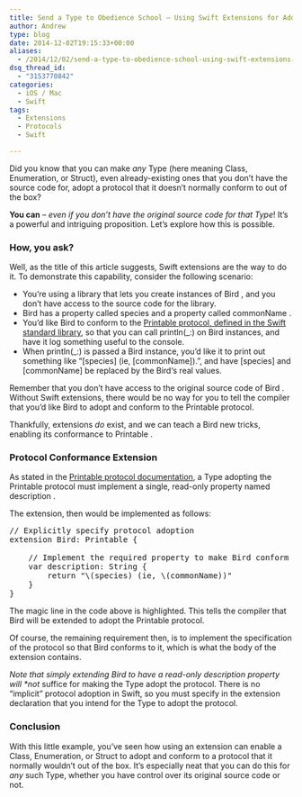 ```yaml
---
title: Send a Type to Obedience School – Using Swift Extensions for Additional Protocol Conformance
author: Andrew
type: blog
date: 2014-12-02T19:15:33+00:00
aliases:
  - /2014/12/02/send-a-type-to-obedience-school-using-swift-extensions-for-additional-protocol-conformance/
dsq_thread_id:
  - "3153770842"
categories:
  - iOS / Mac
  - Swift
tags:
  - Extensions
  - Protocols
  - Swift

---
```

Did you know that you can make _any_ Type (here meaning Class, Enumeration, or Struct), even already-existing ones that you don&#8217;t have the source code for, adopt a protocol that it doesn&#8217;t normally conform to out of the box?

**You can** &#8211; _even if you don&#8217;t have the original source code for that Type_! It&#8217;s a powerful and intriguing proposition. Let&#8217;s explore how this is possible.

### How, you ask?

Well, as the title of this article suggests, Swift extensions are the way to do it. To demonstrate this capability, consider the following scenario:

  * You&#8217;re using a library that lets you create instances of <span class="lang:swift decode:true  crayon-inline " >Bird</span> , and you don&#8217;t have access to the source code for the library.
  * <span class="lang:swift decode:true  crayon-inline " >Bird </span> has a property called <span class="lang:swift decode:true  crayon-inline " >species </span> and a property called <span class="lang:swift decode:true  crayon-inline " >commonName</span> .
  * You&#8217;d like <span class="lang:swift decode:true  crayon-inline " >Bird </span> to conform to the [Printable protocol, defined in the Swift standard library][1], so that you can call <span class="lang:swift decode:true  crayon-inline " >println(_:)</span> on <span class="lang:swift decode:true  crayon-inline " >Bird </span> instances, and have it log something useful to the console.
  * When <span class="lang:swift decode:true  crayon-inline " >println(_:)</span> is passed a <span class="lang:swift decode:true  crayon-inline " >Bird </span> instance, you&#8217;d like it to print out something like &#8220;\[species\] (ie, [commonName]).&#8221;, and have [species] and [commonName] be replaced by the <span class="lang:swift decode:true  crayon-inline " >Bird</span>&#8216;s real values.

Remember that you don&#8217;t have access to the original source code of <span class="lang:swift decode:true  crayon-inline " >Bird</span> . Without Swift extensions, there would be no way for you to tell the compiler that you&#8217;d like <span class="lang:swift decode:true  crayon-inline " >Bird </span> to adopt and conform to the <span class="lang:swift decode:true  crayon-inline " >Printable </span> protocol.

Thankfully, extensions _do_ exist, and we can teach a <span class="lang:swift decode:true  crayon-inline " >Bird </span> new tricks, enabling its conformance to <span class="lang:swift decode:true  crayon-inline " >Printable</span> .

### Protocol Conformance Extension

As stated in the [Printable protocol documentation][1], a Type adopting the <span class="lang:swift decode:true  crayon-inline " >Printable </span> protocol must implement a single, read-only property named <span class="lang:swift decode:true  crayon-inline " >description</span> .

The extension, then would be implemented as follows:

<pre class="lang:swift mark:2 decode:true " title="Printable Bird Extension" >// Explicitly specify protocol adoption
extension Bird: Printable {

    // Implement the required property to make Bird conform to the protocol
    var description: String {
        return "\(species) (ie, \(commonName))"
    }
}</pre>

The magic line in the code above is highlighted. This tells the compiler that <span class="lang:swift decode:true  crayon-inline " >Bird</span> will be extended to adopt the <span class="lang:swift decode:true  crayon-inline " >Printable</span> protocol.

Of course, the remaining requirement then, is to implement the specification of the protocol so that <span class="lang:swift decode:true  crayon-inline " >Bird</span> conforms to it, which is what the body of the extension contains.

_Note that simply extending <span class="lang:swift decode:true  crayon-inline " >Bird</span> to have a read-only <span class="lang:swift decode:true  crayon-inline " >description</span> property will *not_ suffice for making the Type adopt the protocol. There is no &#8220;implicit&#8221; protocol adoption in Swift, so you must specify in the extension declaration that you intend for the Type to adopt the protocol.

### Conclusion

With this little example, you&#8217;ve seen how using an extension can enable a Class, Enumeration, or Struct to adopt and conform to a protocol that it normally wouldn&#8217;t out of the box. It&#8217;s especially neat that you can do this for _any_ such Type, whether you have control over its original source code or not.

 [1]: https://developer.apple.com/library/ios/documentation/General/Reference/SwiftStandardLibraryReference/Printable.html "Swift Standard Library Reference - Printable Protocol"